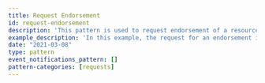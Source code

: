 ```yaml
---
title: Request Endorsement
id: request-endorsement
description: 'This pattern is used to request endorsement of a resource owned by the `origin` system.'
example_description: 'In this example, the request for an endorsement is initated by an author, Josiah Carberry (identified in the payload as the `actor`)'
date: "2021-03-08"
type: pattern
event_notifications_pattern: []
pattern-categories: [requests]
---
```


